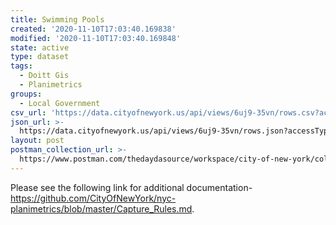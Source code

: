 ```yaml
---
title: Swimming Pools
created: '2020-11-10T17:03:40.169838'
modified: '2020-11-10T17:03:40.169848'
state: active
type: dataset
tags:
  - Doitt Gis
  - Planimetrics
groups:
  - Local Government
csv_url: 'https://data.cityofnewyork.us/api/views/6uj9-35vn/rows.csv?accessType=DOWNLOAD'
json_url: >-
  https://data.cityofnewyork.us/api/views/6uj9-35vn/rows.json?accessType=DOWNLOAD
layout: post
postman_collection_url: >-
  https://www.postman.com/thedaydasource/workspace/city-of-new-york/collection/15909983-b21e4d5d-4a9c-453a-a720-d897dbba0c8e
---
```

Please see the following link for additional documentation- https://github.com/CityOfNewYork/nyc-planimetrics/blob/master/Capture_Rules.md.
